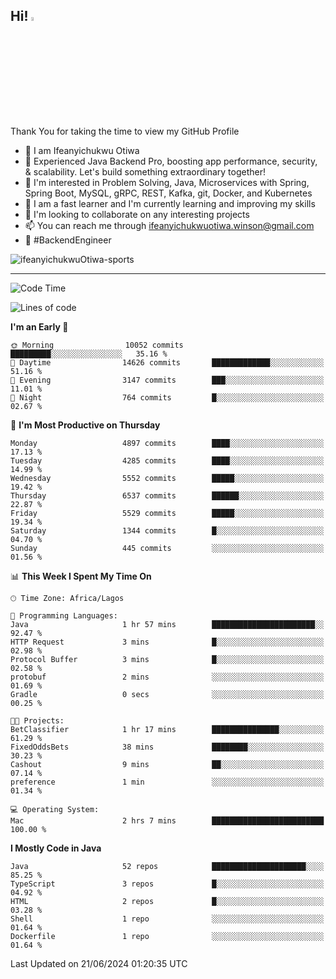 <!-- BLOG-POST-LIST:START --><!-- BLOG-POST-LIST:END -->

## Hi! <img src="https://media.giphy.com/media/hvRJCLFzcasrR4ia7z/giphy.gif" width="4%"> 

Thank You for taking the time to view my GitHub Profile

- 👋 I am Ifeanyichukwu Otiwa
- 🚀 Experienced Java Backend Pro, boosting app performance, security, & scalability. Let's build something extraordinary together!
- 👀 I'm interested in Problem Solving, Java, Microservices with Spring, Spring Boot, MySQL, gRPC, REST, Kafka, git, Docker, and Kubernetes
- 🌱 I am a fast learner and I'm currently learning and improving my skills
- 💞️ I'm looking to collaborate on any interesting projects
- 📫 You can reach me through ifeanyichukwuotiwa.winson@gmail.com
- 🚀 #BackendEngineer

<p align="left" marginTop="10px"> <img src="https://komarev.com/ghpvc/?username=ifeanyichukwuOtiwa-sports&label=Profile%20views&color=0e75b6&style=for-the-badge" alt="ifeanyichukwuOtiwa-sports" /> </p>

***

<!--START_SECTION:waka-->
![Code Time](http://img.shields.io/badge/Code%20Time-2%2C611%20hrs%2044%20mins-blue)

![Lines of code](https://img.shields.io/badge/From%20Hello%20World%20I%27ve%20Written-7.4%20million%20lines%20of%20code-blue)

**I'm an Early 🐤** 

```text
🌞 Morning                10052 commits       █████████░░░░░░░░░░░░░░░░   35.16 % 
🌆 Daytime                14626 commits       █████████████░░░░░░░░░░░░   51.16 % 
🌃 Evening                3147 commits        ███░░░░░░░░░░░░░░░░░░░░░░   11.01 % 
🌙 Night                  764 commits         █░░░░░░░░░░░░░░░░░░░░░░░░   02.67 % 
```
📅 **I'm Most Productive on Thursday** 

```text
Monday                   4897 commits        ████░░░░░░░░░░░░░░░░░░░░░   17.13 % 
Tuesday                  4285 commits        ████░░░░░░░░░░░░░░░░░░░░░   14.99 % 
Wednesday                5552 commits        █████░░░░░░░░░░░░░░░░░░░░   19.42 % 
Thursday                 6537 commits        ██████░░░░░░░░░░░░░░░░░░░   22.87 % 
Friday                   5529 commits        █████░░░░░░░░░░░░░░░░░░░░   19.34 % 
Saturday                 1344 commits        █░░░░░░░░░░░░░░░░░░░░░░░░   04.70 % 
Sunday                   445 commits         ░░░░░░░░░░░░░░░░░░░░░░░░░   01.56 % 
```


📊 **This Week I Spent My Time On** 

```text
🕑︎ Time Zone: Africa/Lagos

💬 Programming Languages: 
Java                     1 hr 57 mins        ███████████████████████░░   92.47 % 
HTTP Request             3 mins              █░░░░░░░░░░░░░░░░░░░░░░░░   02.98 % 
Protocol Buffer          3 mins              █░░░░░░░░░░░░░░░░░░░░░░░░   02.58 % 
protobuf                 2 mins              ░░░░░░░░░░░░░░░░░░░░░░░░░   01.69 % 
Gradle                   0 secs              ░░░░░░░░░░░░░░░░░░░░░░░░░   00.25 % 

🐱‍💻 Projects: 
BetClassifier            1 hr 17 mins        ███████████████░░░░░░░░░░   61.29 % 
FixedOddsBets            38 mins             ████████░░░░░░░░░░░░░░░░░   30.23 % 
Cashout                  9 mins              ██░░░░░░░░░░░░░░░░░░░░░░░   07.14 % 
preference               1 min               ░░░░░░░░░░░░░░░░░░░░░░░░░   01.34 % 

💻 Operating System: 
Mac                      2 hrs 7 mins        █████████████████████████   100.00 % 
```

**I Mostly Code in Java** 

```text
Java                     52 repos            █████████████████████░░░░   85.25 % 
TypeScript               3 repos             █░░░░░░░░░░░░░░░░░░░░░░░░   04.92 % 
HTML                     2 repos             █░░░░░░░░░░░░░░░░░░░░░░░░   03.28 % 
Shell                    1 repo              ░░░░░░░░░░░░░░░░░░░░░░░░░   01.64 % 
Dockerfile               1 repo              ░░░░░░░░░░░░░░░░░░░░░░░░░   01.64 % 
```




 Last Updated on 21/06/2024 01:20:35 UTC
<!--END_SECTION:waka-->

<!--
<p align="center">
![trophy](https://github-profile-trophy.vercel.app/?username=ifeanyichukwuOtiwa-sports&theme=onedark) (https://github.com/ryo-ma/github-profile-trophy)
</p>
-->

<!---
ifeanyi-otiwa/ifeanyi-otiwa is a ✨ special ✨ repository because its `README.md` (this file) appears on your GitHub profile.
You can click the Preview link to take a look at your changes.
--->
